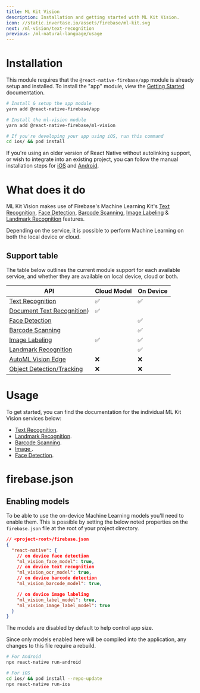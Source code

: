 ```yaml
---
title: ML Kit Vision
description: Installation and getting started with ML Kit Vision.
icon: //static.invertase.io/assets/firebase/ml-kit.svg
next: /ml-vision/text-recognition
previous: /ml-natural-language/usage
---
```


# Installation

This module requires that the `@react-native-firebase/app` module is already setup and installed. To install the "app" module, view the
[Getting Started](/) documentation.

```bash
# Install & setup the app module
yarn add @react-native-firebase/app

# Install the ml-vision module
yarn add @react-native-firebase/ml-vision

# If you're developing your app using iOS, run this command
cd ios/ && pod install
```

If you're using an older version of React Native without autolinking support, or wish to integrate into an existing project,
you can follow the manual installation steps for [iOS](installation/ios) and [Android](installation/android).

# What does it do

ML Kit Vision makes use of Firebase's Machine Learning Kit's [Text Recognition](https://firebase.google.com/docs/ml-kit/recognize-text),
[Face Detection](https://firebase.google.com/docs/ml-kit/detect-faces), [Barcode Scanning](https://firebase.google.com/docs/ml-kit/read-barcodes),
[Image Labeling](https://firebase.google.com/docs/ml-kit/label-images) & [Landmark Recognition](https://firebase.google.com/docs/ml-kit/recognize-landmarks) features.

Depending on the service, it is possible to perform Machine Learning on both the local device or cloud.

<Youtube id="ejrn_JHksws" />

## Support table

The table below outlines the current module support for each available service, and whether they are available on local device,
cloud or both.

| API                                                                                   | Cloud Model | On Device |
| ------------------------------------------------------------------------------------- | ----------- | --------- |
| [Text Recognition](https://firebase.google.com/docs/ml-kit/recognize-text)            | ✅          | ✅        |
| [Document Text Recognition](https://firebase.google.com/docs/ml-kit/recognize-text))  | ✅          |           |
| [Face Detection](https://firebase.google.com/docs/ml-kit/detect-faces)                |             | ✅        |
| [Barcode Scanning](https://firebase.google.com/docs/ml-kit/read-barcodes)             |             | ✅        |
| [Image Labeling](https://firebase.google.com/docs/ml-kit/label-images)               | ✅          | ✅        |
| [Landmark Recognition](https://firebase.google.com/docs/ml-kit/recognize-landmarks)   |             | ✅        |
| [AutoML Vision Edge](https://firebase.google.com/docs/ml-kit/automl-image-labeling)   | ❌          | ❌        |
| [Object Detection/Tracking](https://firebase.google.com/docs/ml-kit/object-detection) | ❌          | ❌        |

# Usage

To get started, you can find the documentation for the individual ML Kit Vision services below:

- [Text Recognition](/ml-vision/text-recognition).
- [Landmark Recognition](/ml-vision/landmark-recognition).
- [Barcode Scanning](/ml-vision/barcode-scanning).
- [Image ](/ml-vision/image-labeling).
- [Face Detection](/ml-vision/face-detection).

# firebase.json

## Enabling models

To be able to use the on-device Machine Learning models you'll need to enable them. This is possible by setting the below noted properties
on the `firebase.json` file at the root of your project directory.

```json
// <project-root>/firebase.json
{
  "react-native": {
    // on device face detection
    "ml_vision_face_model": true,
    // on device text recognition
    "ml_vision_ocr_model": true,
    // on device barcode detection
    "ml_vision_barcode_model": true,

    // on device image labeling
    "ml_vision_label_model": true,
    "ml_vision_image_label_model": true
  }
}
```

The models are disabled by default to help control app size.

Since only models enabled here will be compiled into the application, any changes to this file require a rebuild.

```sh
# For Android
npx react-native run-android

# For iOS
cd ios/ && pod install --repo-update
npx react-native run-ios
```
